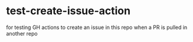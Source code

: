 # test-create-issue-action
for testing GH actions to create an issue in this repo when a PR is pulled in another repo
